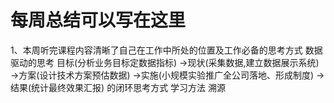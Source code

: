 # 每周总结可以写在这里
1、本周听完课程内容清晰了自己在工作中所处的位置及工作必备的思考方式
数据驱动的思考
     目标(分析业务目标定数据指标) ->现状(采集数据,建立数据展示系统) ->方案(设计技术方案预估数据) ->实施(小规模实验推广全公司落地、形成制度) ->结果(统计最终效果汇报)  的闭环思考方式
学习方法
    溯源